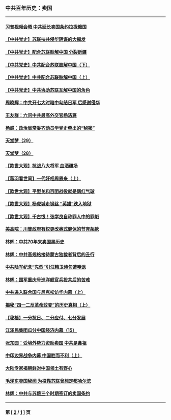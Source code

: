 ### 中共百年历史：卖国
---
#### [习普视频会晤 中共延长卖国条约拉拢俄国](../../pages/nf1176117/n13060971.md?10210430) 
#### [【中共党史】苏联扶共侵华阴谋的大揭发](../../pages/nf1176117/n13056050.md?10210430) 
#### [【中共党史】配合苏联肢解中国 分裂新疆](../../pages/nf1176117/n13040700.md?10210430) 
#### [【中共党史】中共配合苏联肢解中国（下）](../../pages/nf1176117/n13035660.md?10210430) 
#### [【中共党史】中共配合苏联肢解中国（上）](../../pages/nf1176117/n13030262.md?10210430) 
#### [【中共党史】中共协助苏联瓦解中国的角色](../../pages/nf1176117/n13018109.md?10210430) 
#### [周晓辉：中共开七大时暗中勾结日军 后感谢侵华](../../pages/nf1176117/n12921960.md?10210430) 
#### [王友群：六问中共最高外交官杨洁篪](../../pages/nf1176117/n12836495.md?10210430) 
#### [杨威：政治局常委齐动员学党史牵出的“秘密”](../../pages/nf1176117/n12764642.md?10210430) 
#### [天堂梦（29）](../../pages/nf1176117/n12408465.md?10210430) 
#### [天堂梦（28）](../../pages/nf1176117/n12408309.md?10210430) 
#### [【欺世大观】抗战八大将军 血洒疆场](../../pages/nf1176117/n12357044.md?10210430) 
#### [【薇羽看世间】一代奸相周恩来（上）](../../pages/nf1176117/n12401109.md?10210430) 
#### [【欺世大观】平型关和百团战役就是俩红气球](../../pages/nf1176117/n12359157.md?10210430) 
#### [【欺世大观】杨虎城走钢丝 “英雄”跌入地狱](../../pages/nf1176117/n12358840.md?10210430) 
#### [【欺世大观】千古恨！张学良自称罪人中的罪魁](../../pages/nf1176117/n12358629.md?10210430) 
#### [美高院：川普政府有权更改奥式健保的节育条款](../../pages/nf1176117/n12242171.md?10210430) 
#### [林辉：中共70年来卖国黑历史](../../pages/nf1176117/n11552181.md?10210430) 
#### [林辉：中共高规格接待蒙古独裁者背后的丑行](../../pages/nf1176117/n11225005.md?10210430) 
#### [中共陆军纪念“先烈”引汪精卫诗句遭嘲讽](../../pages/nf1176117/n11153345.md?10210430) 
#### [林辉：国军重庆号巡洋舰官兵投共后的苦难](../../pages/nf1176117/n10997801.md?10210430) 
#### [中共进入联合国与尼克松访华内幕（上）](../../pages/nf1176117/n10138788.md?10210430) 
#### [揭秘“四一二反革命政变”的历史真相（上）](../../pages/nf1176117/n9996650.md?10210430) 
#### [【秘档】一分抗日、二分应付、七分发展](../../pages/nf1176117/n9331484.md?10210430) 
#### [江泽民集团瓜分中国经济内幕（15）](../../pages/nf1176117/n9268584.md?10210430) 
#### [张东园：受境外势力资助卖国 中共是鼻祖](../../pages/nf1176117/n9272480.md?10210430) 
#### [中印边界战争内幕 中国胜而不利（上）](../../pages/nf1176117/n9252458.md?10210430) 
#### [大陆专家揭朝鲜对中国领土有野心](../../pages/nf1176117/n9074056.md?10210430) 
#### [毛泽东卖国秘闻 为投靠苏联曾想定都哈尔滨](../../pages/nf1176117/n9058631.md?10210430) 
#### [林辉：中共与苏俄三个时期签订的卖国条约](../../pages/nf1176117/n9036062.md?10210430) 

---
#### 第 [ [2](./2.md?10210430) / [1](./1.md?10210430) ] 页
